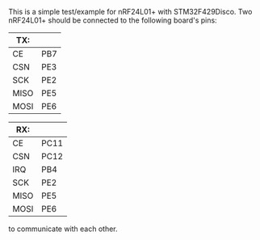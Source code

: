 This is a simple test/example for nRF24L01+ with
STM32F429Disco. Two nRF24L01+ should be connected
to the following board's pins:

| TX:  |     |
|------|-----|
| CE   | PB7 |
| CSN  | PE3 |
| SCK  | PE2 |
| MISO | PE5 |
| MOSI | PE6 |

| RX:  |      |
|------|------|
| CE   | PC11 |
| CSN  | PC12 |
| IRQ  | PB4  |
| SCK  | PE2  |
| MISO | PE5  |
| MOSI | PE6  |

to communicate with each other.
